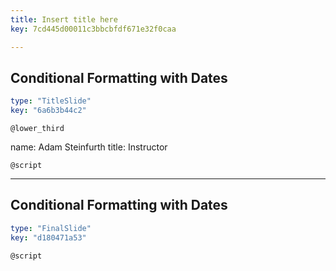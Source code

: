 ```yaml
---
title: Insert title here
key: 7cd445d00011c3bbcbfdf671e32f0caa

---
```

## Conditional Formatting with Dates

```yaml
type: "TitleSlide"
key: "6a6b3b44c2"
```

`@lower_third`

name: Adam Steinfurth
title: Instructor


`@script`



---
## Conditional Formatting with Dates

```yaml
type: "FinalSlide"
key: "d180471a53"
```

`@script`


